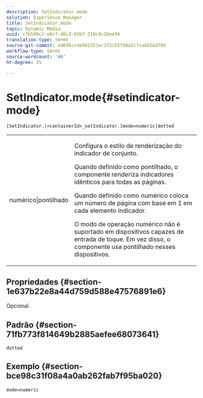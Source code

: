 ```yaml
---
description: SetIndicator.mode
solution: Experience Manager
title: SetIndicator.mode
topic: Dynamic Media
uuid: cfb549c2-e0cf-46c3-b5b7-219c8c1bee94
translation-type: tm+mt
source-git-commit: e4695cc4e882351ec3f2c55fd8a3cfca455bd79d
workflow-type: tm+mt
source-wordcount: '66'
ht-degree: 1%

---
```



# SetIndicator.mode{#setindicator-mode}

`[SetIndicator.|<containerId>_setIndicator.]mode=numeric|dotted`

<table id="table_0BEA0B5FFDF64E5594B534B2A87A6D88"> 
 <tbody> 
  <tr> 
   <td colname="col1"> <p> <span class="codeph"> numérico|pontilhado</span> </p> </td> 
   <td colname="col2"> <p> Configura o estilo de renderização do indicador de conjunto. </p> <p>Quando definido como <span class="codeph"> pontilhado</span>, o componente renderiza indicadores idênticos para todas as páginas. </p> <p>Quando definido como <span class="codeph"> numérico</span> coloca um número de página com base em 1 em cada elemento indicador. </p> <p>O modo de operação <span class="codeph"> numérico</span> não é suportado em dispositivos capazes de entrada de toque. Em vez disso, o componente usa <span class="codeph"> pontilhado</span> nesses dispositivos. </p> </td> 
  </tr> 
 </tbody> 
</table>

## Propriedades {#section-1e637b22e8a44d759d588e47576891e6}

Opcional.

## Padrão {#section-71fb773f814649b2885aefee68073641}

`dotted`

## Exemplo {#section-bce98c31f08a4a0ab262fab7f95ba020}

`mode=numeric`
